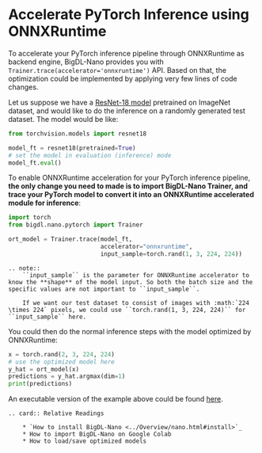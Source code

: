 # Accelerate PyTorch Inference using ONNXRuntime

To accelerate your PyTorch inference pipeline through ONNXRuntime as backend engine, BigDL-Nano provides you with `Trainer.trace(accelerator='onnxruntime')` API. Based on that, the optimization could be implemented by applying very few lines of code changes.

Let us suppose we have a [ResNet-18 model](https://pytorch.org/vision/main/models/generated/torchvision.models.resnet18.html) pretrained on ImageNet dataset, and would like to do the inference on a randomly generated test dataset. The model would be like: 

```python
from torchvision.models import resnet18

model_ft = resnet18(pretrained=True)
# set the model in evaluation (inference) mode
model_ft.eval()
```

To enable ONNXRuntime acceleration for your PyTorch inference pipeline, **the only change you need to made is to import BigDL-Nano Trainer, and trace your PyTorch model to convert it into an ONNXRuntime accelerated module for inference**:
```python
import torch
from bigdl.nano.pytorch import Trainer

ort_model = Trainer.trace(model_ft,
                          accelerator="onnxruntime",
                          input_sample=torch.rand(1, 3, 224, 224))
```
```eval_rst
.. note::
    ``input_sample`` is the parameter for ONNXRuntime accelerator to know the **shape** of the model input. So both the batch size and the specific values are not important to ``input_sample``. 
    
    If we want our test dataset to consist of images with :math:`224 \times 224` pixels, we could use ``torch.rand(1, 3, 224, 224)`` for ``input_sample`` here.
```

You could then do the normal inference steps with the model optimized by ONNXRuntime:

```python
x = torch.rand(2, 3, 224, 224)
# use the optimized model here
y_hat = ort_model(x)
predictions = y_hat.argmax(dim=1)
print(predictions)
```

An executable version of the example above could be found [here](https://github.com/intel-analytics/BigDL/blob/main/python/nano/tutorial/inference/pytorch/pytorch_inference_onnx.py).

```eval_rst
.. card:: Relative Readings

    * `How to install BigDL-Nano <../Overview/nano.html#install>`_
    * How to import BigDL-Nano on Google Colab
    * How to load/save optimized models
```